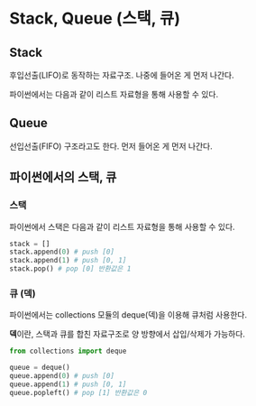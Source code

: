 # Stack, Queue (스택, 큐)

## Stack

후입선출(LIFO)로 동작하는 자료구조. 나중에 들어온 게 먼저 나간다.

파이썬에서는 다음과 같이 리스트 자료형을 통해 사용할 수 있다.

## Queue

선입선출(FIFO) 구조라고도 한다. 먼저 들어온 게 먼저 나간다.

## 파이썬에서의 스택, 큐

### 스택

파이썬에서 스택은 다음과 같이 리스트 자료형을 통해 사용할 수 있다.

```python
stack = []
stack.append(0) # push [0]
stack.append(1) # push [0, 1]
stack.pop() # pop [0] 반환값은 1
```

### 큐 (덱)

파이썬에서는 collections 모듈의 deque(덱)을 이용해 큐처럼 사용한다.

**덱**이란, 스택과 큐를 합친 자료구조로 양 방향에서 삽입/삭제가 가능하다.

```python
from collections import deque

queue = deque()
queue.append(0) # push [0]
queue.append(1) # push [0, 1]
queue.popleft() # pop [1] 반환값은 0
```
